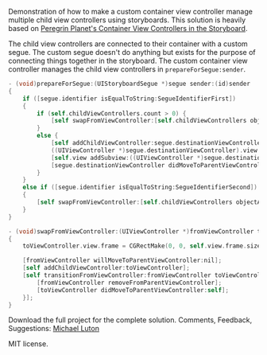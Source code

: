 Demonstration of how to make a custom container view controller manage multiple child view controllers using storyboards. This solution is heavily based on [Peregrin Planet's Container View Controllers in the Storyboard](http://orderoo.wordpress.com/2012/02/23/container-view-controllers-in-the-storyboard/).

The child view controllers are connected to their container with a custom segue. The custom segue doesn't do anything but exists for the purpose of connecting things together in the storyboard. The custom container view controller manages the child view controllers in `prepareForSegue:sender`. 

```objective-c
- (void)prepareForSegue:(UIStoryboardSegue *)segue sender:(id)sender
{
    if ([segue.identifier isEqualToString:SegueIdentifierFirst])
    {
        if (self.childViewControllers.count > 0) {
            [self swapFromViewController:[self.childViewControllers objectAtIndex:0] toViewController:segue.destinationViewController];
        }
        else {
            [self addChildViewController:segue.destinationViewController];
            ((UIViewController *)segue.destinationViewController).view.frame = CGRectMake(0, 0, self.view.frame.size.width, self.view.frame.size.height);
            [self.view addSubview:((UIViewController *)segue.destinationViewController).view];
            [segue.destinationViewController didMoveToParentViewController:self];
        }
    }
    else if ([segue.identifier isEqualToString:SegueIdentifierSecond])
    {
        [self swapFromViewController:[self.childViewControllers objectAtIndex:0] toViewController:segue.destinationViewController];
    }
}

- (void)swapFromViewController:(UIViewController *)fromViewController toViewController:(UIViewController *)toViewController
{
    toViewController.view.frame = CGRectMake(0, 0, self.view.frame.size.width, self.view.frame.size.height);

    [fromViewController willMoveToParentViewController:nil];
    [self addChildViewController:toViewController];
    [self transitionFromViewController:fromViewController toViewController:toViewController duration:1.0 options:UIViewAnimationOptionTransitionCrossDissolve animations:nil completion:^(BOOL finished) {
        [fromViewController removeFromParentViewController];
        [toViewController didMoveToParentViewController:self];
    }];
}
```

Download the full project for the complete solution. Comments, Feedback, Suggestions: [Michael Luton](mailto:mluton@gmail.com)

MIT license.
